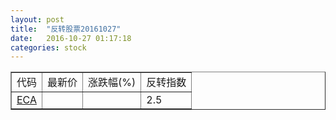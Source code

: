```yaml
---
layout: post
title:  "反转股票20161027"
date:   2016-10-27 01:17:18
categories: stock
---
```


<script type="text/javascript">
var stockList = []
stockList.push('gb_eca');
</script>

<table border="1">
 <tr>
 <td>代码</td>
  <td>最新价</td>
  <td>涨跌幅(%)</td>
 <td>反转指数</td>
</tr>
  <tr id="eca"><td><a href="http://stock.finance.sina.com.cn/usstock/quotes/ECA.html" target="_blank">ECA</a></td><td></td><td></td><td>2.5</td></tr>
</table>
